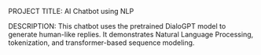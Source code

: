 PROJECT TITLE: AI Chatbot using NLP

DESCRIPTION:
This chatbot uses the pretrained DialoGPT model to generate human-like replies.
It demonstrates Natural Language Processing, tokenization, and transformer-based
sequence modeling.


